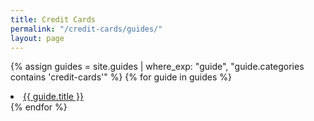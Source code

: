```yaml
---
title: Credit Cards
permalink: "/credit-cards/guides/"
layout: page
---
```


{% assign guides = site.guides | where_exp: "guide", "guide.categories contains 'credit-cards'" %}
{% for guide in guides %}
  <li><a href="{{ guide.url }}">{{ guide.title }}</a></li>
{% endfor %}
